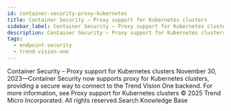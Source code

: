 ```yaml
---
id: container-security-proxy-kubernetes
title: Container Security – Proxy support for Kubernetes clusters
sidebar_label: Container Security – Proxy support for Kubernetes clusters
description: Container Security – Proxy support for Kubernetes clusters
tags:
  - endpoint-security
  - trend-vision-one
---
```


 Container Security – Proxy support for Kubernetes clusters November 30, 2023—Container Security now supports proxy for Kubernetes clusters, providing a secure way to connect to the Trend Vision One backend. For more information, see Proxy support for Kubernetes clusters © 2025 Trend Micro Incorporated. All rights reserved.Search Knowledge Base